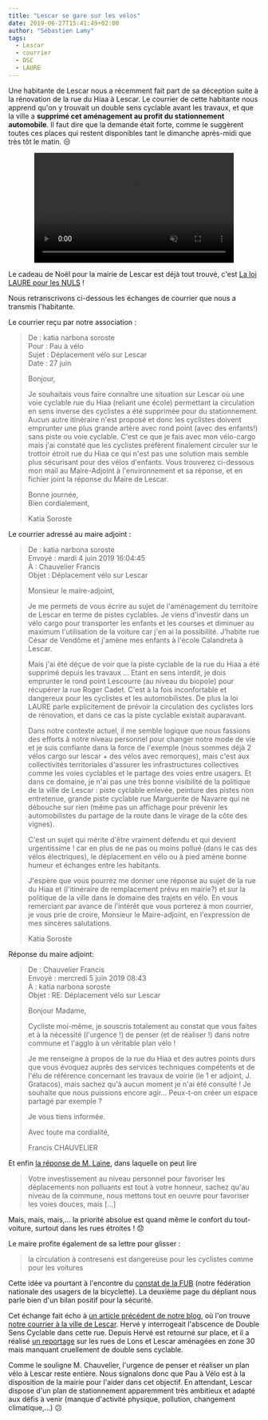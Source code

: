 ```yaml
---
title: "Lescar se gare sur les vélos"
date: 2019-06-27T15:41:49+02:00
author: "Sébastien Lamy"
tags:
  - Lescar
  - courrier
  - DSC
  - LAURE
---
```


Une habitante de Lescar nous a récemment fait part de sa déception suite à la 
rénovation de la rue du Hiaa à Lescar. Le courrier de cette habitante nous 
apprend qu'on y trouvait un double sens cyclable avant les travaux, et que la 
ville a **supprimé cet aménagement au profit du stationnement automobile**. 
Il faut dire que la demande était forte, comme le suggèrent toutes ces places 
qui restent disponibles tant le dimanche après-midi que très tôt le matin. :unamused:

<p style="text-align:center">
<video width="400" height="220" controls muted="muted" src="https://video-cdg2-1.xx.fbcdn.net/v/t42.9040-2/65003473_448030145974134_4470233546866294784_n.mp4?_nc_cat=102&amp;efg=eyJ2ZW5jb2RlX3RhZyI6InN2ZV9zZCJ9&amp;_nc_oc=AQkXlSt0qxseme6LCOkora1ODkNHO8pdd9m9J30dmvRhV-IUHmRnxBAA0xh2UpIRucPGypEQdPpz1L7ILuHBfkmU&amp;_nc_ht=video-cdg2-1.xx&amp;oh=2779b589cc7efd0134078f769650b448&amp;oe=5DA12694"></video>
</p>

Le cadeau de Noël pour la mairie de Lescar est déjà tout trouvé, c'est [La loi
LAURE pour les NULS] !

Nous retranscrivons ci-dessous les échanges de courrier que nous
a transmis l'habitante.

Le courrier reçu par notre association :
 
> De : 	katia narbona soroste  
> Pour : 	Pau à vélo  
> Sujet : 	Déplacement vélo sur Lescar  
> Date : 	27 juin
> 
> Bonjour,
> 
> Je souhaitais vous faire connaître une situation sur Lescar où une voie 
> cyclable rue du Hiaa (reliant une école) permettant la circulation en sens 
> inverse des cyclistes a été supprimée pour du stationnement. Aucun autre 
> itinéraire n'est proposé et donc les cyclistes doivent emprunter une plus 
> grande artère avec rond point (avec des enfants!) sans piste ou voie cyclable. 
> C'est ce que je fais avec mon vélo-cargo mais j'ai constaté que les cyclistes 
> préfèrent finalement circuler sur le trottoir étroit  rue du Hiaa ce qui n'est 
> pas une solution mais semble plus sécurisant pour des vélos d'enfants.
> Vous trouverez ci-dessous mon mail au Maire-Adjoint à l'environnement et sa 
> réponse, et en fichier joint la réponse du Maire de Lescar.
>
> Bonne journée,  
> Bien cordialement,
>
> Katia Soroste

Le courrier adressé au maire adjoint :

> De : katia narbona soroste   
> Envoyé : mardi 4 juin 2019 16:04:45   
> À : Chauvelier Francis   
> Objet : Déplacement vélo sur Lescar 
>
> Monsieur le maire-adjoint,
>
> Je me permets de vous écrire au sujet de l'aménagement du territoire de Lescar 
> en terme de pistes cyclables. Je viens d'investir dans un vélo cargo pour 
> transporter les enfants et les courses et diminuer au maximum l'utilisation de 
> la voiture car j'en ai la possibilité. J’habite rue César de Vendôme et j'amène
> mes enfants à l'école Calandreta à Lescar.
> 
> Mais j'ai été déçue de voir que la piste cyclable de la rue du Hiaa a été 
> supprimé depuis les travaux ... Etant en sens interdit, je dois emprunter le 
> rond point Lescourre (au niveau du biopole) pour récupérer la rue Roger Cadet. 
> C'est à la fois inconfortable et dangereux pour les cyclistes et les 
> automobilistes. De plus la loi LAURE parle explicitement de prévoir la 
> circulation des cyclistes lors de rénovation, et dans ce cas la piste cyclable 
> existait auparavant.
> 
> Dans notre contexte actuel, il me semble logique que nous fassions des efforts 
> à notre niveau personnel pour changer notre mode de vie et je suis confiante 
> dans la force de l'exemple (nous sommes déjà 2 vélos cargo sur lescar + des 
> vélos avec remorques), mais c'est aux collectivités territoriales d'assurer les
>  infrastructures collectives comme les voies cyclables et le partage des voies 
> entre usagers. Et dans ce domaine, je n'ai pas une très bonne visibilité de la 
> politique de la ville de Lescar : piste cyclable enlevée, peinture des pistes 
> non entretenue, grande piste cyclable rue Marguerite de Navarre qui ne débouche
> sur rien (même pas un affichage pour prévenir les automobilistes du partage de
> la route dans le virage de la côte des vignes).
>
> C'est un sujet qui mérite d'être vraiment défendu et qui devient urgentissime !
>  car en plus de ne pas ou moins pollué (dans le cas des vélos électriques), le 
> déplacement en vélo ou à pied amène bonne humeur et échanges entre les 
> habitants. 
> 
> J'espère que vous pourrez me donner une réponse au sujet de la rue du Hiaa et 
> (l'itinéraire de remplacement prévu en mairie?) et sur la politique de la ville
>  dans le domaine des trajets en vélo.
> En vous remerciant par avance de l'intérêt que vous porterez à mon courrier, je
> vous prie de croire, Monsieur le Maire-adjoint, en l'expression de mes 
> sincères salutations.
>
> Katia Soroste

Réponse du maire adjoint: 

> De : Chauvelier Francis   
> Envoyé : mercredi 5 juin 2019 08:43   
> À : katia narbona soroste   
> Objet : RE: Déplacement vélo sur Lescar
> 
> Bonjour Madame,
>
> Cycliste moi-même, je souscris totalement au constat que vous faites et à la 
> nécessité (l'urgence !) de penser (et de réaliser !) dans notre commune et 
> l'agglo à un véritable plan vélo !
> 
> Je me renseigne à propos de la rue du Hiaà et des autres points durs que vous 
> évoquez auprès des services techniques compétents et de l'élu de référence 
> concernant les travaux de voirie (le 1 er adjoint, J. Gratacos), mais sachez 
> qu'à aucun moment je n'ai été consulté ! Je souhaite que nous puissions encore
> agir... Peux-t-on créer un espace partagé par exemple ?
> 
> Je vous tiens informée.
> 
> Avec toute ma cordialité,
>
> Francis CHAUVELIER

Et enfin [la réponse de M. Laine], dans laquelle on peut lire 

> Votre investissement au niveau personnel pour favoriser les déplacements non
> polluants est tout à votre honneur, sachez qu'au niveau de la commune, nous
> mettons tout en oeuvre pour favoriser les voies douces, mais [...]

Mais, mais, mais,... la priorité absolue est quand même le confort du 
tout-voiture, surtout dans les rues étroites ! :disappointed:



Le maire profite également de sa lettre pour glisser : 

> la circulation à contresens est dangereuse pour les cyclistes comme pour les voitures

Cette idée va pourtant à l'encontre du [constat de la FUB][] (notre fédération 
nationale des usagers de la bicyclette). La deuxième page du dépliant nous parle
bien d'un bilan positif pour la sécurité.

Cet échange fait écho à [un article précédent de notre blog], où l'on trouve 
[notre courrier à la ville de Lescar]. Hervé y interrogeait l'abscence de
Double Sens Cyclable dans cette rue. Depuis Hervé est retourné sur place, et 
il a réalisé [un reportage] sur les rues de Lons et Lescar aménagées en zone 30 
mais manquant cruellement de double sens cyclable.


Comme le souligne M. Chauvelier, l'urgence de penser et réaliser un plan vélo à
Lescar reste entière. Nous signalons donc que Pau à Vélo est à la disposition
de la mairie pour l'aider dans cet objectif. En attendant, 
Lescar dispose d'un plan de stationnement apparemment très ambitieux et adapté 
aux défis à venir (manque d'activité physique, pollution, changement 
climatique,...) :confused:

[un reportage]: /blog/2019/zone-30-sauf-velo/
[un article précédent de notre blog]: /blog/2018/visite-de-lescar/
[notre courrier à la ville de Lescar]: /blog/2018/visite-de-lescar/courrier-pav-lescar-25nov2018.pdf
[la loi LAURE pour les nuls]: https://www.legifrance.gouv.fr/affichCodeArticle.do?cidTexte=LEGITEXT000006074220&idArticle=LEGIARTI000006833430&dateTexte=20090518
[la réponse de M. Laine]: reponse-du-maire-de-lescar.pdf
[constat de la FUB]: https://www.fub.fr/sites/fub/files/fub/Amenagements/depliant_doubles_sens_cyclables_2013_web.pdf